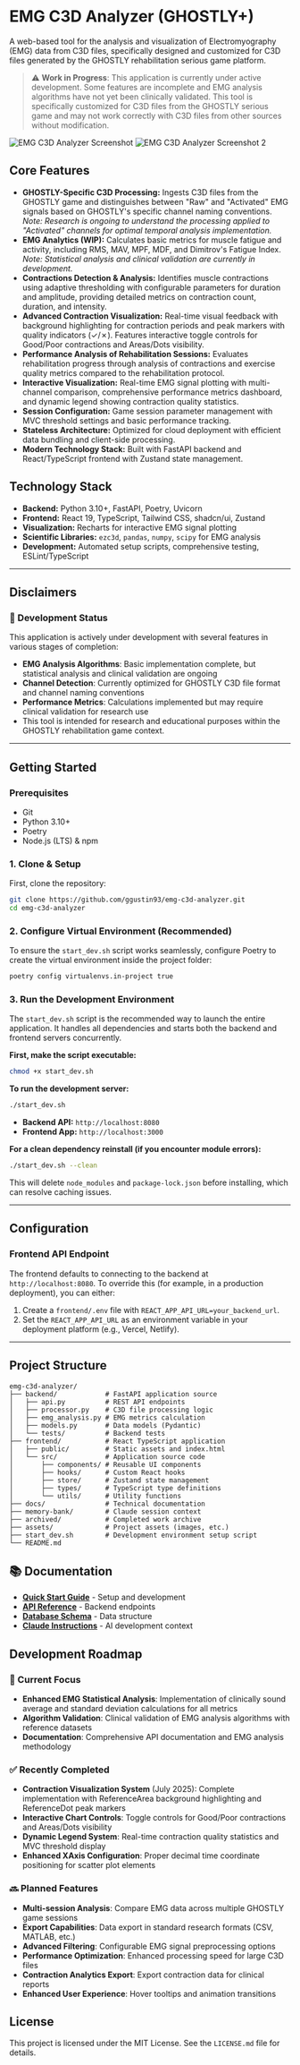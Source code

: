 # EMG C3D Analyzer (GHOSTLY+)

A web-based tool for the analysis and visualization of Electromyography (EMG) data from C3D files, specifically designed and customized for C3D files generated by the GHOSTLY rehabilitation serious game platform.

> ⚠️ **Work in Progress**: This application is currently under active development. Some features are incomplete and EMG analysis algorithms have not yet been clinically validated. This tool is specifically customized for C3D files from the GHOSTLY serious game and may not work correctly with C3D files from other sources without modification.

![EMG C3D Analyzer Screenshot](assets/screenshot-v2.webp)
![EMG C3D Analyzer Screenshot 2](assets/performance-v2.webp)

## Core Features

*   **GHOSTLY-Specific C3D Processing:** Ingests C3D files from the GHOSTLY game and distinguishes between "Raw" and "Activated" EMG signals based on GHOSTLY's specific channel naming conventions. *Note: Research is ongoing to understand the processing applied to "Activated" channels for optimal temporal analysis implementation.*
*   **EMG Analytics (WIP):** Calculates basic metrics for muscle fatigue and activity, including RMS, MAV, MPF, MDF, and Dimitrov's Fatigue Index. *Note: Statistical analysis and clinical validation are currently in development.*
*   **Contractions Detection & Analysis:** Identifies muscle contractions using adaptive thresholding with configurable parameters for duration and amplitude, providing detailed metrics on contraction count, duration, and intensity.
*   **Advanced Contraction Visualization:** Real-time visual feedback with background highlighting for contraction periods and peak markers with quality indicators (✓/✗). Features interactive toggle controls for Good/Poor contractions and Areas/Dots visibility.
*   **Performance Analysis of Rehabilitation Sessions:** Evaluates rehabilitation progress through analysis of contractions and exercise quality metrics compared to the rehabilitation protocol.
*   **Interactive Visualization:** Real-time EMG signal plotting with multi-channel comparison, comprehensive performance metrics dashboard, and dynamic legend showing contraction quality statistics.
*   **Session Configuration:** Game session parameter management with MVC threshold settings and basic performance tracking.
*   **Stateless Architecture:** Optimized for cloud deployment with efficient data bundling and client-side processing.
*   **Modern Technology Stack:** Built with FastAPI backend and React/TypeScript frontend with Zustand state management.

## Technology Stack

*   **Backend:** Python 3.10+, FastAPI, Poetry, Uvicorn
*   **Frontend:** React 19, TypeScript, Tailwind CSS, shadcn/ui, Zustand
*   **Visualization:** Recharts for interactive EMG signal plotting
*   **Scientific Libraries:** `ezc3d`, `pandas`, `numpy`, `scipy` for EMG analysis
*   **Development:** Automated setup scripts, comprehensive testing, ESLint/TypeScript

---

## Disclaimers

### 🚧 Development Status
This application is actively under development with several features in various stages of completion:
- **EMG Analysis Algorithms**: Basic implementation complete, but statistical analysis and clinical validation are ongoing
- **Channel Detection**: Currently optimized for GHOSTLY C3D file format and channel naming conventions
- **Performance Metrics**: Calculations implemented but may require clinical validation for research use
- This tool is intended for research and educational purposes within the GHOSTLY rehabilitation game context.

---

## Getting Started

### Prerequisites

*   Git
*   Python 3.10+
*   Poetry
*   Node.js (LTS) & npm

### 1. Clone & Setup

First, clone the repository:
```bash
git clone https://github.com/ggustin93/emg-c3d-analyzer.git
cd emg-c3d-analyzer
```
### 2. Configure Virtual Environment (Recommended)

To ensure the `start_dev.sh` script works seamlessly, configure Poetry to create the virtual environment inside the project folder:
```bash
poetry config virtualenvs.in-project true
```

### 3. Run the Development Environment

The `start_dev.sh` script is the recommended way to launch the entire application. It handles all dependencies and starts both the backend and frontend servers concurrently.

**First, make the script executable:**
```bash
chmod +x start_dev.sh
```

**To run the development server:**
```bash
./start_dev.sh
```
*   **Backend API:** `http://localhost:8080`
*   **Frontend App:** `http://localhost:3000`

**For a clean dependency reinstall (if you encounter module errors):**
```bash
./start_dev.sh --clean
```
This will delete `node_modules` and `package-lock.json` before installing, which can resolve caching issues.

---

## Configuration

### Frontend API Endpoint

The frontend defaults to connecting to the backend at `http://localhost:8080`. To override this (for example, in a production deployment), you can either:

1.  Create a `frontend/.env` file with `REACT_APP_API_URL=your_backend_url`.
2.  Set the `REACT_APP_API_URL` as an environment variable in your deployment platform (e.g., Vercel, Netlify).

---

## Project Structure

```
emg-c3d-analyzer/
├── backend/            # FastAPI application source
│   ├── api.py          # REST API endpoints
│   ├── processor.py    # C3D file processing logic
│   ├── emg_analysis.py # EMG metrics calculation
│   ├── models.py       # Data models (Pydantic)
│   └── tests/          # Backend tests
├── frontend/           # React TypeScript application
│   ├── public/         # Static assets and index.html
│   └── src/            # Application source code
│       ├── components/ # Reusable UI components
│       ├── hooks/      # Custom React hooks
│       ├── store/      # Zustand state management
│       ├── types/      # TypeScript type definitions
│       └── utils/      # Utility functions
├── docs/               # Technical documentation
├── memory-bank/        # Claude session context
├── archived/           # Completed work archive
├── assets/             # Project assets (images, etc.)
├── start_dev.sh        # Development environment setup script
└── README.md
```

## 📚 Documentation
- **[Quick Start Guide](./docs/)** - Setup and development
- **[API Reference](./docs/api.md)** - Backend endpoints
- **[Database Schema](./docs/db_schema.md)** - Data structure
- **[Claude Instructions](./CLAUDE.md)** - AI development context

## Development Roadmap

### 🎯 Current Focus
- **Enhanced EMG Statistical Analysis**: Implementation of clinically sound average and standard deviation calculations for all metrics
- **Algorithm Validation**: Clinical validation of EMG analysis algorithms with reference datasets
- **Documentation**: Comprehensive API documentation and EMG analysis methodology

### ✅ Recently Completed
- **Contraction Visualization System** (July 2025): Complete implementation with ReferenceArea background highlighting and ReferenceDot peak markers
- **Interactive Chart Controls**: Toggle controls for Good/Poor contractions and Areas/Dots visibility
- **Dynamic Legend System**: Real-time contraction quality statistics and MVC threshold display
- **Enhanced XAxis Configuration**: Proper decimal time coordinate positioning for scatter plot elements

### 🔜 Planned Features
- **Multi-session Analysis**: Compare EMG data across multiple GHOSTLY game sessions
- **Export Capabilities**: Data export in standard research formats (CSV, MATLAB, etc.)
- **Advanced Filtering**: Configurable EMG signal preprocessing options
- **Performance Optimization**: Enhanced processing speed for large C3D files
- **Contraction Analytics Export**: Export contraction data for clinical reports
- **Enhanced User Experience**: Hover tooltips and animation transitions

## License

This project is licensed under the MIT License. See the `LICENSE.md` file for details.
